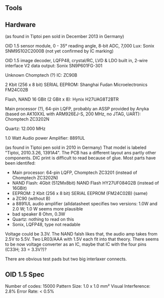
Tools
-----

Hardware
--------
(as found in Tiptoi pen sold in December 2013 in Germany)


OID 1.5 sensor module, 0 - 35° reading angle, 8-bit ADC, 7,000 Lux:
Sonix SNM9S102C2000B (not yet confirmed by IC marking)

OID 1.5 image decoder, LQFP48, crystal/RC, LVD & LDO built in, 2-wire interface V2 data output:
Sonix SN9P601FG-301

Unknown Chomptech (?) IC:
ZC90B

2 Kbit (256 x 8 bit) SERIAL EEPROM:
Shanghai Fudan Microelectronics FM24C02B

Flash, NAND 16 GBit (2 GBit x 8):
Hynix H27UAG8T2BTR

Main processor (?), 64-pin LQFP, probably an ASSP provided by Anyka (based on AK10XXL with ARM926EJ-S, 200 MHz, no JTAG, UART):
Chomptech ZC3202N

Quartz:
12.000 MHz

1.0 Watt Audio power Amplifier:
8891UL

(as found in Tiptoi pen sold in 2010 in Germany)
That model is labeled "Tiptoi, 2010.3.26, 1391A4".
The PCB has a different layout ans partly other components.
DIC print is difficult to read because of glue. Most parts have been identifed:

* Main processor:
  64-pin LQFP, Chomptech ZC3201
  (instead of Chomptech ZC3202N)
* NAND Flash:
  4Gbit (512Mx8bit) NAND Flash HY27UF084G2B
  (instead of 16GBit)
* EEPROM:
  2 Kbit (256 x 8 bit) SERIAL EEPROM (FM24C02B)
  (same)
* a ZC90 (without B)
* a 8891UL audio amplifier
  (alldatasheet specifies two versions: 1.0W and 2.0 W;
  1.0 W seems more plausible
* bad speaker 8 Ohm, 0.3W
* Quartz: nothing to read on this
* Sonix, LQFP48, type not readable

Voltage could be 3.3V. The NAND falsh likes that, the audio amp takes from 2.5V to 5.5V. Two
LR03/AAA with 1.5V each fit into that theory. There seems to be now voltage converter as an IC, maybe that IC with the four pins (C33H; 33 = 3.3V?)?

There are obvious test pads but two big interlaxer connects.


OID 1.5 Spec
------------

Number of codes:	15000
Pattern Size:		1.0 x 1.0 mm²
Visual Interference:	2.8%
Error Rate:		< 0.5%

